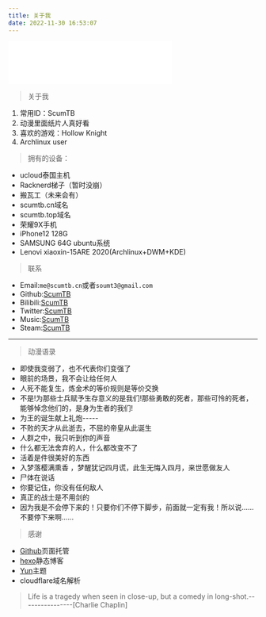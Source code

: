 ```yaml
---
title: 关于我
date: 2022-11-30 16:53:07
---
```

<iframe frameborder="no" border="0" marginwidth="0" marginheight="0" width=330 height=86 src="//music.163.com/outchain/player?type=2&id=503297720&auto=1&height=66"></iframe>

> 关于我

1. 常用ID：ScumTB 
2. 动漫里面纸片人真好看
3. 喜欢的游戏：Hollow Knight
4. Archlinux user

>  拥有的设备：

* ucloud泰国主机
* Racknerd梯子（暂时没崩）
* 搬瓦工（未来会有）
* scumtb.cn域名
* scumtb.top域名
* 荣耀9X手机
* iPhone12 128G
* SAMSUNG 64G ubuntu系统
* Lenovi xiaoxin-15ARE 2020(Archlinux+DWM+KDE)


> 联系

* Email:`me@scumtb.cn`或者`soumt3@gmail.com`
* Github:[ScumTB](https://github.com/ScumTB)
* Bilibili:[ScumTB](https://space.bilibili.com/639433048)
* Twitter:[ScumTB](https://twitter.com/Scum33299664)
* Music:[ScumTB](https://music.163.com/#/user/home?id=7800557453)
* Steam:[ScumTB](https://steamcommunity.com/id/ScumTB)

***
> 动漫语录 

* 即使我变弱了，也不代表你们变强了
* 眼前的场景，我不会让给任何人
* 人死不能复生，炼金术的等价规则是等价交换
* 不是!为那些士兵赋予生存意义的是我们!那些勇敢的死者，那些可怜的死者，能够悼念他们的，是身为生者的我们!
* 为王的诞生献上礼炮-----
* 不败的天才从此逝去，不屈的帝皇从此诞生
* 人群之中，我只听到你的声音
* 什么都无法舍弃的人，什么都改变不了
* 活着是件很美好的东西
* 入梦落樱满熏香 ，梦醒犹记四月谎，此生无悔入四月，来世愿做友人
* 尸体在说话
* 你要记住，你没有任何敌人
* 真正的战士是不用剑的 
* 因为我是不会停下来的！只要你们不停下脚步，前面就一定有我！所以说……不要停下来啊……

> 感谢 

* [Github](https://github.com/)页面托管
* [hexo](https://hexo.io/zh-cn/)静态博客
* [Yun](https://yun.yunyoujun.cn/guide/)主题
* cloudflare域名解析




> Life is a tragedy when seen in close-up, but a comedy in long-shot.----------------[Charlie Chaplin]

